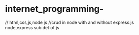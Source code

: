 # internet_programming-
// html,css,js,node js
//crud in node with and without express.js
node,express sub det of js

